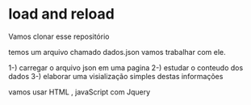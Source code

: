 # load and reload

 Vamos clonar esse repositório

 temos um arquivo chamado dados.json vamos trabalhar com ele.

 1-) carregar o arquivo json em uma pagina
 2-) estudar o conteudo dos dados
 3-) elaborar uma visialização simples destas informações

 vamos usar HTML , javaScript com Jquery


